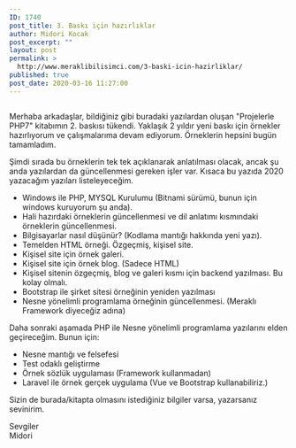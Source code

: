 ```yaml
---
ID: 1740
post_title: 3. Baskı için hazırlıklar
author: Midori Kocak
post_excerpt: ""
layout: post
permalink: >
  http://www.meraklibilisimci.com/3-baski-icin-hazirliklar/
published: true
post_date: 2020-03-16 11:27:00
---
```

<!-- wp:image {"id":1741,"sizeSlug":"large"} -->
<figure class="wp-block-image size-large"><img src="http://www.meraklibilisimci.com/wp-content/uploads/2020/03/image-768x1024.jpg" alt="" class="wp-image-1741"/></figure>
<!-- /wp:image -->

<!-- wp:paragraph -->
<p>Merhaba arkadaşlar, bildiğiniz gibi buradaki yazılardan oluşan "Projelerle PHP7" kitabımın 2. baskısı tükendi. Yaklaşık 2 yıldır yeni baskı için örnekler hazırlıyorum ve çalışmalarıma devam ediyorum. Örneklerin hepsini bugün tamamladım.</p>
<!-- /wp:paragraph -->

<!-- wp:paragraph -->
<p>Şimdi sırada bu örneklerin tek tek açıklanarak anlatılması olacak, ancak şu anda yazılardan da güncellenmesi gereken işler var. Kısaca bu yazıda 2020 yazacağım yazıları listeleyeceğim.</p>
<!-- /wp:paragraph -->

<!-- wp:list -->
<ul><li>Windows ile PHP, MYSQL Kurulumu (Bitnami sürümü, bunun için windows kuruyorum şu anda).</li><li>Hali hazırdaki örneklerin güncellenmesi ve dil anlatımı kısmındaki örneklerin güncellenmesi.</li><li>Bilgisayarlar nasıl düşünür? (Kodlama mantığı hakkında yeni yazı).</li><li>Temelden HTML örneği. Özgeçmiş, kişisel site. </li><li>Kişisel site için örnek galeri.</li><li>Kişisel site için örnek blog. (Sadece HTML)</li><li>Kişisel sitenin özgeçmiş, blog ve galeri kısmı için backend yazılması. Bu kolay olmalı.</li><li>Bootstrap ile şirket sitesi örneğinin yeniden yazılması</li><li>Nesne yönelimli programlama örneğinin güncellenmesi. (Meraklı Framework diyeceğiz adına)</li></ul>
<!-- /wp:list -->

<!-- wp:paragraph -->
<p>Daha sonraki aşamada PHP ile Nesne yönelimli programlama yazılarını elden geçireceğim. Bunun için:</p>
<!-- /wp:paragraph -->

<!-- wp:list -->
<ul><li>Nesne mantığı ve felsefesi</li><li>Test odaklı geliştirme</li><li>Örnek sözlük uygulaması (Framework kullanmadan)</li><li>Laravel ile örnek gerçek uygulama (Vue ve Bootstrap kullanabiliriz.)</li></ul>
<!-- /wp:list -->

<!-- wp:paragraph -->
<p>Sizin de burada/kitapta olmasını istediğiniz bilgiler varsa, yazarsanız sevinirim.</p>
<!-- /wp:paragraph -->

<!-- wp:paragraph -->
<p>Sevgiler<br>Midori</p>
<!-- /wp:paragraph -->